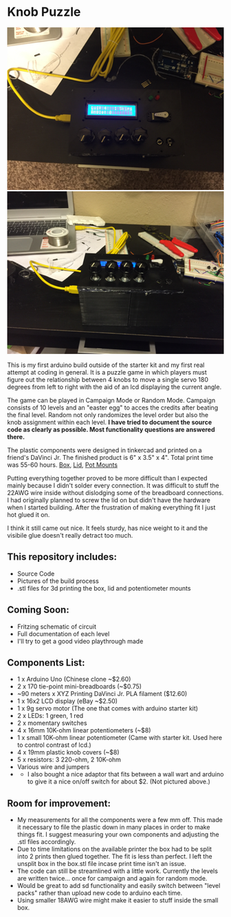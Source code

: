 # Knob Puzzle

![Top Finsihed Knob Puzzle](build-pics/8-top-complete.JPG)
![Front Finished Knob Puzzle](build-pics/7-front-complete.JPG)

This is my first arduino build outside of the starter kit and my first real attempt at coding in general. It is a puzzle game in which players must figure out the relationship between 4 knobs to move a single servo 180 degrees from left to right with the aid of an lcd displaying the current angle.

The game can be played in Campaign Mode or Random Mode. Campaign consists of 10 levels and an "easter egg" to acces the credits after beating the final level. Random not only randomizes the level order but also the knob assignment within each level.
**I have tried to document the source code as clearly as possible. Most functionality questions are answered there.**

The plastic components were designed in tinkercad and printed on a friend's DaVinci Jr. The finished product is 6" x 3.5" x 4". Total print time was 55-60 hours. [Box](https://www.tinkercad.com/things/bzaXPIe8NDD-box/edit), [Lid](https://www.tinkercad.com/things/7vqB7K1yFgU-lid/edit), [Pot Mounts](https://www.tinkercad.com/things/hdNZIUxdLzm-pot-mounts/edit)

Putting everything together proved to be more difficult than I expected mainly because I didn't solder every connection. It was difficult to stuff the 22AWG wire inside without dislodging some of the breadboard connections. I had originally planned to screw the lid on but didn't have the hardware when I started building. After the frustration of making everything fit I just hot glued it on.

I think it still came out nice. It feels sturdy, has nice weight to it and the visibile glue doesn't really detract too much.

## This repository includes:
  * Source Code
  * Pictures of the build process
  * .stl files for 3d printing the box, lid and potentiometer mounts

## Coming Soon:
  * Fritzing schematic of circuit
  * Full documentation of each level
  * I'll try to get a good video playthrough made

## Components List:
  * 1 x Arduino Uno (Chinese clone ~$2.60)
  * 2 x 170 tie-point mini-breadboards (~$0.75)
  * ~90 meters x XYZ Printing DaVinci Jr. PLA filament ($12.60)
  * 1 x 16x2 LCD display (eBay ~$2.50)
  * 1 x 9g servo motor (The one that comes with arduino starter kit)
  * 2 x LEDs: 1 green, 1 red
  * 2 x momentary switches
  * 4 x 16mm 10K-ohm linear potentiometers (~$8)
  * 1 x small 10K-ohm linear potentiometer (Came with starter kit. Used here to control contrast of lcd.)
  * 4 x 19mm plastic knob covers (~$8)
  * 5 x resistors: 3 220-ohm, 2 10K-ohm
  * Various wire and jumpers
  * * I also bought a nice adaptor that fits between a wall wart and arduino to give it a nice on/off switch for about $2. (Not pictured above.)

## Room for improvement:
  * My measurements for all the components were a few mm off. This made it necessary to file the plastic down in many places in order to make things fit. I suggest measuring your own components and adjusting the .stl files accordingly.
  * Due to time limitations on the available printer the box had to be split into 2 prints then glued together. The fit is less than perfect. I left the unsplit box in the box.stl file incase print time isn't an issue.
  * The code can still be streamlined with a little work. Currently the levels are written twice... once for campaign and again for random mode.
  * Would be great to add sd functionality and easily switch between "level packs" rather than upload new code to arduino each time.
  * Using smaller 18AWG wire might make it easier to stuff inside the small box.
